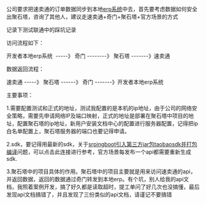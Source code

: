 公司要求把速卖通的订单数据同步到本地[erp系统](https://so.csdn.net/so/search?q=erp%E7%B3%BB%E7%BB%9F&spm=1001.2101.3001.7020)中去，首先要考虑数据如何安全出聚石塔，咨询了其他人，建议走速卖通+奇门+聚石塔+官方场景的方式

记录下测试联通中的踩坑记录

访问流程如下：

开发者本地erp系统  -----》 奇门 --------》 聚石塔 -------》速卖通

数据返回流程：

速卖通 -----》 聚石塔 ------》 奇门 -------》开发者本地erp系统

主要事项：

1.需要配置测试和正式的地址，测试我配置的是本机的ip地址，由于公司的网络安全策略，需要先申请网络IP及端口映射，正式的地址是部署在聚石塔中项目的地址，配置聚石塔的ip地址，新用户安装文档中心的配置进行服务器配置，记得把ip白名单配置上，聚石塔服务器的端口也要记得申请。

2.sdk，要记得用最新的sdk，关于[srpingboot引入第三方jar包taobaosdk并打包编译](https://blog.csdn.net/bigbig_bug/article/details/117689524?spm=1001.2014.3001.5501 "srpingboot引入第三方jar包taobaosdk并打包编译")问题，可以点击此连接进行参考，官方场景每发布一个api都需要重新生成sdk.

3.聚石塔中的项目具体的作用。聚石塔中的项目主要就是用来访问速卖通的api，并返回数据，返回的数据通过奇门转发到本地erp。有个坑，别人给我的api文档，我照着案例开发，搞了好久都是读取超时，提工单问了好几次也没搞懂，最后发现api文档搞错了，并且发现了三份类似的api文档，请谨记不要搞错